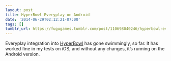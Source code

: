 ```yaml
---
layout: post
title: HyperBowl Everyplay on Android
date: '2014-06-29T02:12:21-07:00'
tags: []
tumblr_url: https://fugugames.tumblr.com/post/110698040246/hyperbowl-everyplay-on-android
---
```

Everyplay integration into [HyperBowl](http://hyperbowl3d.com/) has gone swimmingly, so far. It has worked fine in my tests on iOS, and without any changes, it’s running on the Android version.

